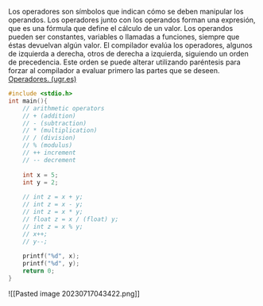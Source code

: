 Los operadores son símbolos que indican cómo se deben manipular los operandos. Los operadores junto con los operandos forman una expresión, que es una fórmula que define el cálculo de un valor. Los operandos pueden ser constantes, variables o llamadas a funciones, siempre que éstas devuelvan algún valor. El compilador evalúa los operadores, algunos de izquierda a derecha, otros de derecha a izquierda, siguiendo un orden de precedencia. Este orden se puede alterar utilizando paréntesis para forzar al compilador a evaluar primero las partes que se deseen.
[Operadores. (ugr.es)](https://ccia.ugr.es/~jfv/ed1/c/cdrom/cap2/cap26.htm)
```c
#include <stdio.h>
int main(){
	// arithmetic operators
	// + (addition)
	// - (subtraction)
	// * (multiplication)
	// / (division)
	// % (modulus)
	// ++ increment
	// -- decrement
	
	int x = 5;
	int y = 2;
	
	// int z = x + y;
	// int z = x - y;
	// int z = x * y;
	// float z = x / (float) y;
	// int z = x % y;
	// x++;
	// y--;
	
	printf("%d", x);
	printf("%d", y);
	return 0;
}
```
![[Pasted image 20230717043422.png]]
